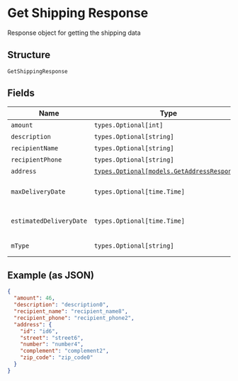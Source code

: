 
# Get Shipping Response

Response object for getting the shipping data

## Structure

`GetShippingResponse`

## Fields

| Name | Type | Tags | Description |
|  --- | --- | --- | --- |
| `amount` | `types.Optional[int]` | Optional | - |
| `description` | `types.Optional[string]` | Optional | - |
| `recipientName` | `types.Optional[string]` | Optional | - |
| `recipientPhone` | `types.Optional[string]` | Optional | - |
| `address` | [`types.Optional[models.GetAddressResponse]`](../../doc/models/get-address-response.md) | Optional | - |
| `maxDeliveryDate` | `types.Optional[time.Time]` | Optional | Data máxima de entrega |
| `estimatedDeliveryDate` | `types.Optional[time.Time]` | Optional | Prazo estimado de entrega |
| `mType` | `types.Optional[string]` | Optional | Shipping Type |

## Example (as JSON)

```json
{
  "amount": 46,
  "description": "description0",
  "recipient_name": "recipient_name8",
  "recipient_phone": "recipient_phone2",
  "address": {
    "id": "id6",
    "street": "street6",
    "number": "number4",
    "complement": "complement2",
    "zip_code": "zip_code0"
  }
}
```

